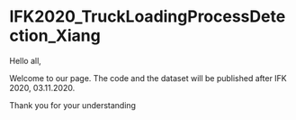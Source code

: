 # IFK2020_TruckLoadingProcessDetection_Xiang

Hello all, 

Welcome to our page. The code and the dataset will be published after IFK 2020, 03.11.2020.

Thank you for your understanding
